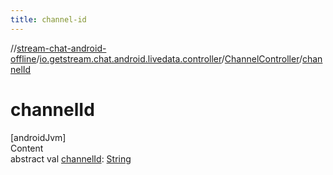 ```yaml
---
title: channel-id
---
```

//[stream-chat-android-offline](../../../index.md)/[io.getstream.chat.android.livedata.controller](../index.md)/[ChannelController](index.md)/[channelId](channelId.md)



# channelId  
[androidJvm]  
Content  
abstract val [channelId](channelId.md): [String](https://kotlinlang.org/api/latest/jvm/stdlib/kotlin/-string/index.html)  



